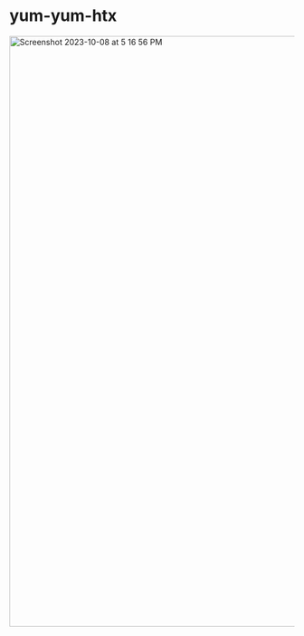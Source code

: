 # yum-yum-htx
<img width="1043" alt="Screenshot 2023-10-08 at 5 16 56 PM" src="https://github.com/Joseph-WhiteSWE/yum-yum-htx/assets/122577026/b54a82b6-82d6-4940-99e1-e4046e4afe85">
